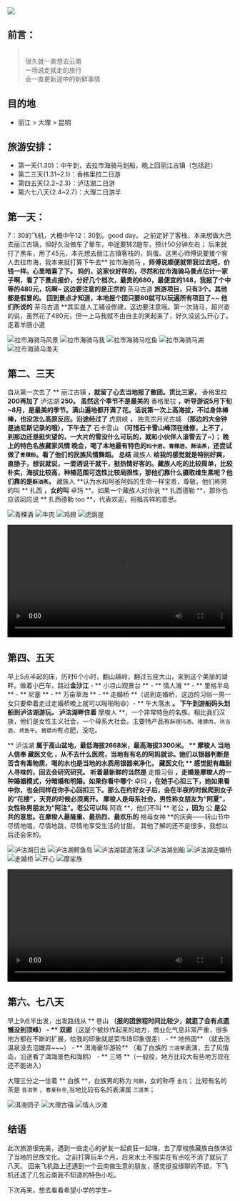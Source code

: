 <img class="full-image" src="https://ohv0hyr4v.qnssl.com/banner-yun.jpg" />

## 前言：
<blockquote class="blockquote-center"><br>很久就一直想去云南<br>一场说走就走的旅行<br>会一直更新途中的新鲜事情<br></blockquote>


## 目的地
* 丽江 > 大理 > 昆明

## 旅游安排：
- 第一天{1.30}：中午到，去拉市海骑马划船，晚上回丽江古镇（包括逛）
- 第二三天{1.31~2.1}：香格里拉二日游
- 第四五天{2.2~2.3}：泸沽湖二日游
- 第六七八天{2.4~2.7}：大理二日游半


<!-- more -->

## 第一天：
7：30的飞机，大概中午12：30到。good day。
之前定好了客栈，本来想做大巴去丽江古镇，但好久没做车了晕车，中途要转2趟车，预计50分钟左右；
后来就打了黑车，用了45元，本先想去丽江古镇客栈的，妈蛋。这黑心师傅说要接个客人去拉市海，我本来就打算下午去** 拉市海骑马 **，师傅说顺便就带我过去吧，价钱一样。心里暗喜了下。
妈的，这家伙好样的，尽然和拉市海骑马景点估计一家子啊，看了下景点报价，分好几个档次，最贵的680，最便宜的148，我报了个中等的480元，坑啊~
这边要注意的是正宗的** 茶马古道 **旅游项目，只有3个。其他都是假冒的。
回到景点才知道，本地报个团只要80就可以玩遍所有项目了~~
他们所说的** 茶马古道 **其实是人工铺设修建，这边要注意哦。第一次骑马，超兴奋的说，虽然花了480元，但一上马我就不由自主的笑起来了，好久没这么开心了。走着羊肠小道

![拉市海骑马风景](https://ohv0hyr4v.qnssl.com/IMG_0608.JPG)
![拉市海骑马我](https://ohv0hyr4v.qnssl.com/IMG_0607.JPG)
![拉市海骑马吃鱼](https://ohv0hyr4v.qnssl.com/IMG_0610.JPG)
![拉市海骑马湖](https://ohv0hyr4v.qnssl.com/IMG_0609.JPG)
![拉市海骑马渔夫](https://ohv0hyr4v.qnssl.com/IMG_0611.JPG)





## 第二、三天
自从第一次去了 ** 丽江古镇 **，就留了心去当地报了散团。货比三家，** 香格里拉 **200再加了** 泸沽湖 **250。
虽然这个季节不是最美的** 香格里拉 **，听导游说5月下旬~8月，是最美的季节。满山遍地都开满了花。话说第一次上高海拔，不过身体棒棒，也没怎么高原反应。沿途经过了** 虎跳峡 **，** 独克宗月光古城 **（那边的大金钟是迪尼斯记录的哦），下午去了** 石卡雪山 **（可惜石卡雪山峰顶在维修，上不了，到那边还是挺失望的，一大片的雪没什么可玩的，就和小伙伴人滚雪去了~）；
晚上的特色名族藏家风情 晚会，喝了本地最有特色的`玛卡酒`、`青稞酒`、`酥油茶`，还尝试做了`青稞粉`。看了他们的民族风情舞蹈。
总结** 藏族人 **给我的感觉就是特别好爽，直肠子，想说就说，一壶酒说干就干，挺热情好客的。藏族人吃的比较简单，比较朴实，海拔比较高，种植范围可选性比较局限性，那他们靠什么摄取维生素呢？他们靠的是`酥油茶`。** 藏族人 **认为水和阿爸阿妈的生命一样宝贵，尊敬。他们称男的叫 ** 扎西 **，女的叫** 卓玛 **。如果一个藏族人对你说 ** 扎西德勒 **，那你也应该回应说 ** 扎西德勒 too **，代表欢迎，祝福吉祥的意思。

![青稞酒](https://ohv0hyr4v.qnssl.com/IMG_0034.JPG)
![牛肉](https://ohv0hyr4v.qnssl.com/IMG_0033.JPG)
![鸡翅](https://ohv0hyr4v.qnssl.com/IMG_0030.JPG)
![虎跳崖](https://ohv0hyr4v.qnssl.com/IMG_0024.JPG)


<video src="http://mvvideo2.meitudata.com/56ae033211e3c1066.mp4" width="100%"  controls="controls"></video>



## 第四、五天
早上5点半起的床，历时6个小时，翻山越岭，翻过五座大山，来到这个美丽的湖畔。做着小巴车，路过**金沙江** - ** 小凉山观景台 ** - ** 情人滩 ** - ** 里格半岛 ** - ** 尼塞 ** - ** 万亩草海 ** - ** 走婚桥 **（说到走婚桥，这边的习俗一男一女只要牵着走过走婚桥晚上就可以啪啪啪😄）- ** 午大落水 **。
下午到游船码头划船到泸沽湖游玩。
泸沽湖畔住着** 摩梭人 **，一个非常特色的名族。相比我们汉族，他们是女性主义社会，一个母系大社会。主要特产品有`酥理玛酒`、`猪膘肉`、`咣当酒`、`烤鱼干`。`猪膘肉`有点肥，没吃。

** 泸沽湖 **属于高山盆地，最低海拔2668米，最高海拔3300米。
** 摩梭人 **当地人信奉** 藏医文化 **，从不去什么医院，当地有有名的阿妈就诊。她们以银器判断是否含有毒物质，喝的水也是当地的水质用银器来净化，** 藏医文化 ** 感觉挺有趣耐人寻味的，回去会研究研究。
听着最新鲜的当然是** 走婚习俗 **，走婚是摩梭人的一种婚姻模式，分暗婚和明婚。如果你看中哪个** 卓玛 **，在她手心扣三下，她如果看中你，也会同样在你手心回扣三下。那么在约好女子后，会在半夜的时候爬到女子的“花楼”，天亮的时候必须离开。
摩梭人是母系社会，男性称女朋友为“阿夏”，女性称男朋友为“阿注”。老公可以叫** 阿乖 **，他们不叫 ** 老公 **，因为** 公 **是公共的意思。在摩梭人最隆重、最热烈、最欢乐的** 格母女神 **的庆典——转山节中尽情地唱，尽情地跳，尽情地享受生活的甘甜。
其他了解的还不是很多，我想以后还会来的。


![泸沽湖日出](https://ohv0hyr4v.qnssl.com/IMG_0600.JPG)
![泸沽湖鳄鱼岛](https://ohv0hyr4v.qnssl.com/IMG_0601.JPG)
![泸沽湖碧波荡漾](https://ohv0hyr4v.qnssl.com/IMG_0605.JPG)
![泸沽湖划船](https://ohv0hyr4v.qnssl.com/IMG_0604.JPG)
![泸沽湖走婚桥](https://ohv0hyr4v.qnssl.com/IMG_0606.JPG)
![走婚桥](https://ohv0hyr4v.qnssl.com/IMG_0016.JPG)
![开心](https://ohv0hyr4v.qnssl.com/IMG_0017.JPG)
![摩挲族](https://ohv0hyr4v.qnssl.com/IMG_0035.JPG)


<video src="http://mvvideo2.meitudata.com/56b0b82074d7e1829.mp4" width="100%" controls="controls"></video>




## 第六、七八天
早上9点半出发，出发路线从 ** 苍山 **（报的团旅程时间比较少，就逛了会有点遗憾没到顶峰） - ** 双廊**（这是个被炒作起来的地方，商业化气息非常严重，很多地方都在不断的扩展，给我的印象就是菜市场印象很差）  - ** 地热国** （就去泡温泉没去泡嫌弃~~~） - ** 洱海豪华游轮** （看了白族的 ` 三道茶 `表演，去了风情岛，沿途看了洱海景色和海鸥） - ** 三塔 **（一般般，地方比较大有些地方现在还不能进入）

大理三分之一住着 ** 白族 **，白族男的称为 ` 阿鹏 `，女的称呼 ` 金花 `；
比较有名的茶是 ` 普洱茶 ` ，` 春夏秋冬 `,当地比较有名的表演属 ` 三道茶 `；

![洱海鸽子](https://ohv0hyr4v.qnssl.com/IMG_0597.JPG)
![大理古镇](https://ohv0hyr4v.qnssl.com/IMG_0598.JPG)
![情人沙滩](https://ohv0hyr4v.qnssl.com/IMG_0599.JPG)



## 结语
此次旅游很完美，遇到一些走心的驴友一起疯狂一起嗨，去了摩梭族藏族白族体验了当地的民族文化。 之前打算玩半个月，后来水土不服实在有点吃不消了就玩了八天。
回来飞机路上还遇到一个云南做生意的朋友，感觉挺投缘聊的不错，下飞机还送了几包云南我不知道的特色小吃。

下次再来，想去看看希望小学的学生~








